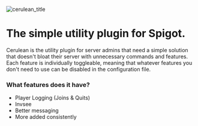 ![cerulean_title](https://user-images.githubusercontent.com/56521463/178836056-e0d396a7-de72-4c14-b856-66587aba2e47.png)
# The simple utility plugin for Spigot.

Cerulean is the utility plugin for server admins that need a simple solution that doesn't bloat their server with unnecessary commands and features. Each feature is individually toggleable, meaning that whatever features you don't need to use can be disabled in the configuration file.

### What features does it have?
- Player Logging (Joins & Quits)
- Invsee
- Better messaging
- More added consistently
